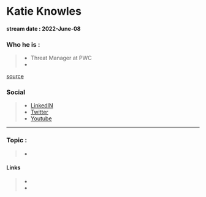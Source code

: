 # Katie Knowles
#### stream date : 2022-June-08


### Who he is :
> - Threat Manager at PWC
> -  

[source](https://twitter.com/_r00k_)

### Social
> - [LinkedIN](https://www.linkedin.com/in/kaknowles/)
> - [Twitter](https://twitter.com/_sigil)
> - [Youtube](https://www.youtube.com/watch?v=PHtukqtSdQc)
<hr>

### Topic : 
> - 



#### Links
> -
> - 

